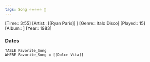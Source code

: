 ```yaml
---
tags: Song ⭐⭐⭐⭐⭐ 💛
---
```

[Time:: 3:55]
[Artist:: [[Ryan Paris]] ]
[Genre:: Italo Disco]
[Played:: 15]
[Album:: ]
[Year:: 1983]
### Dates
````dataview
TABLE Favorite_Song
WHERE Favorite_Song = [[Dolce Vita]]
````